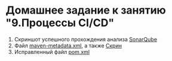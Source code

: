 # Домашнее задание к занятию "9.Процессы CI/CD"


1. Cкриншот успешного прохождения анализа [SonarQube](./src/Sonar.PNG)
2. Файл [maven-metadata.xml](./mvn/maven-metadata.xml), а также [Cкрин](./src/Nexus.PNG)
3. Исправленный файл [pom.xml](./mvn/pom.xml)
